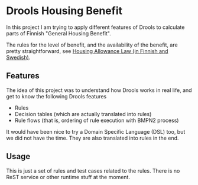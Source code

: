 # Drools Housing Benefit
In this project I am trying to apply different features of Drools to calculate parts of Finnish "General Housing Benefit".

The rules for the level of benefit, and the availability of the benefit, are pretty straightforward, see
[Housing Allowance Law (in Finnish and Swedish)](http://finlex.fi/fi/laki/ajantasa/2014/20140938?search%5Btype%5D=pika&search%5Bpika%5D=asumistuki).

## Features
The idea of this project was to understand how Drools works in real life, and get to know the following Drools features
* Rules
* Decision tables (which are actually translated into rules)
* Rule flows (that is, ordering of rule execution with BMPN2 process)

It would have been nice to try a Domain Specific Language (DSL) too, but we did not have the time. They are also translated into rules in the end.

## Usage
This is just a set of rules and test cases related to the rules. There is no ReST service or other runtime stuff at the moment.